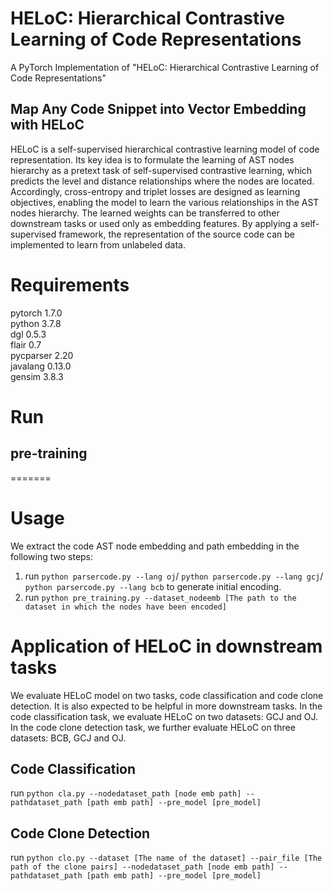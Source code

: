 # HELoC: Hierarchical Contrastive Learning of Code Representations
A PyTorch Implementation of "HELoC: Hierarchical Contrastive Learning of Code Representations"
## Map Any Code Snippet into Vector Embedding with HELoC
HELoC is a self-supervised hierarchical contrastive learning model of code representation. Its key idea is to formulate the learning of AST nodes hierarchy as a pretext task
of self-supervised contrastive learning, which predicts the level and distance relationships where the nodes are located. Accordingly, cross-entropy and triplet losses are designed as learning objectives, enabling the model to learn the various relationships in the AST nodes hierarchy. The learned weights can be transferred to other downstream tasks or used only as embedding features. By applying a self-supervised framework, the representation of the source code can be implemented to learn from unlabeled data.
# Requirements <br />
pytorch 1.7.0 <br />
python 3.7.8 <br />
dgl 0.5.3 <br />
flair 0.7 <br />
pycparser 2.20 <br />
javalang 0.13.0 <br />
gensim 3.8.3 <br />
# Run <br />
## pre-training 
=======
# Usage
We extract the code AST node embedding and path embedding in the following two steps:
1. run ```python parsercode.py --lang oj```/ ```python parsercode.py --lang gcj```/ ```python parsercode.py --lang bcb``` to generate initial encoding.
2. run ```python pre_training.py --dataset_nodeemb [The path to the dataset in which the nodes have been encoded]```
# Application of HELoC in downstream tasks
We evaluate HELoC model on two tasks, code classification and code clone detection. It is also expected to be helpful in more downstream tasks.
In the code classification task, we evaluate HELoC on two datasets: GCJ and OJ. In the code clone detection task, we further evaluate HELoC on three datasets: BCB, GCJ and OJ. 
## Code Classification <br /> 
run ```python cla.py --nodedataset_path [node emb path] --pathdataset_path [path emb path] --pre_model [pre_model]```
## Code Clone Detection <br />
run ```python clo.py --dataset [The name of the dataset] --pair_file [The path of the clone pairs] --nodedataset_path [node emb path] --pathdataset_path [path emb path] --pre_model [pre_model]```
